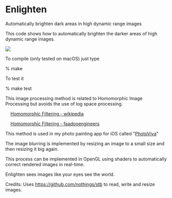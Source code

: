 # Enlighten
Automatically brighten dark areas in high dynamic range images

This code shows how to automatically brighten the darker areas of high dynamic range images.

![](https://github.com/PaulHaeberli/Enlighten/blob/main/SampleImage.png)

To compile (only tested on macOS) just type 

% make

To test it 

% make test

This image processing method is related to Homomorphic Image Processing but avoids the use of log space processing.

&nbsp;&nbsp;&nbsp;&nbsp;[Homomorphic Filtering - wikipedia](https://en.wikipedia.org/wiki/Homomorphic_filtering#Image_enhancement)

&nbsp;&nbsp;&nbsp;&nbsp;[Homomorphic Filtering - faadooengineers](http://www.faadooengineers.com/online-study/post/ece/digital-image-processing/1123/homomorphic-filtering)

This method is used in my photo painting app for iOS called "[PhotoViva](https://apps.apple.com/us/app/photoviva-paintings-from-your-photos/id459007515)"

The image blurring is implemented by resizing an image to a small size and then resizing it big again.

This process can be implemented in OpenGL using shaders to automatically correct rendered images in real-time.

Enlighten sees images like your eyes see the world.

Credits: Uses https://github.com/nothings/stb to read, write and resize images.

